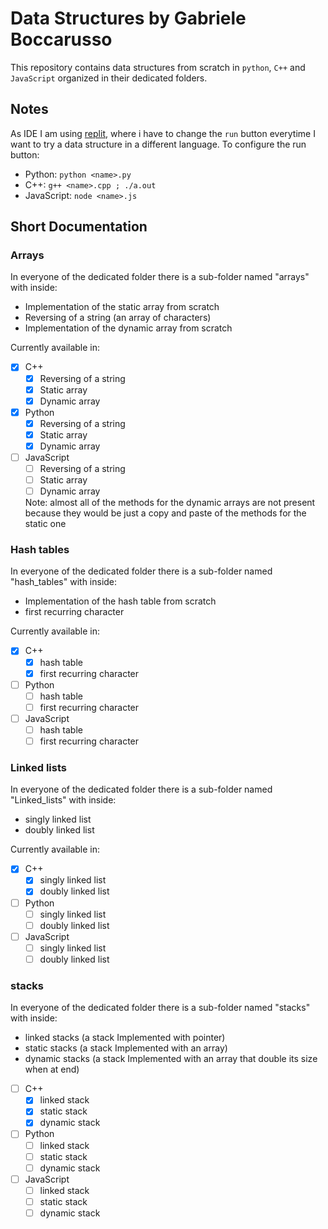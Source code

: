 # Data Structures by Gabriele Boccarusso

This repository contains data structures from scratch in `python`, `C++` and `JavaScript` organized in their dedicated folders.

## Notes

As IDE I am using [replit](https://replit.com), where i have to  change the `run` button everytime I want to try a data structure in a different language. To configure the run button:
* Python: `python <name>.py`
* C++: `g++ <name>.cpp ; ./a.out`
* JavaScript: `node <name>.js`

## Short Documentation

### Arrays

In everyone of the dedicated folder there is a sub-folder named "arrays" with inside:
* Implementation of the static array from scratch
* Reversing of a string (an array of characters)
* Implementation of the dynamic array from scratch

Currently available in:
- [X] C++
  - [X] Reversing of a string
  - [X] Static array
  - [X] Dynamic array
- [X] Python
  - [X] Reversing of a string
  - [X] Static array
  - [X] Dynamic array
- [ ] JavaScript
  - [ ] Reversing of a string
  - [ ] Static array
  - [ ] Dynamic array

  Note: almost all of the methods for the dynamic arrays are not present because they would be just a copy and paste of the methods for the static one

### Hash tables
In everyone of the dedicated folder there is a sub-folder named "hash_tables" with inside:
* Implementation of the hash table from scratch
* first recurring character 

Currently available in:
- [X] C++
  - [X] hash table
  - [X] first recurring character
- [ ] Python
  - [ ] hash table
  - [ ] first recurring character
- [ ] JavaScript
  - [ ] hash table
  - [ ] first recurring character

### Linked lists
In everyone of the dedicated folder there is a sub-folder named "Linked_lists" with inside:
* singly linked list
* doubly linked list

Currently available in:
- [X] C++
  - [X] singly linked list
  - [X] doubly linked list
- [ ] Python
  - [ ] singly linked list
  - [ ] doubly linked list
- [ ] JavaScript
  - [ ] singly linked list
  - [ ] doubly linked list

### stacks
In everyone of the dedicated folder there is a sub-folder named "stacks" with inside:
* linked stacks (a stack Implemented with pointer)
* static stacks (a stack Implemented with an array)
* dynamic stacks (a stack Implemented with an array that double its size when at end)

- [ ] C++
  - [X] linked stack
  - [X] static stack
  - [X] dynamic stack
- [ ] Python
  - [ ] linked stack
  - [ ] static stack
  - [ ] dynamic stack
- [ ] JavaScript
  - [ ] linked stack
  - [ ] static stack
  - [ ] dynamic stack